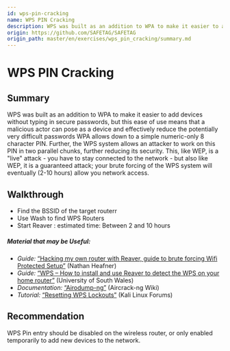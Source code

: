 ```yaml
---
id: wps-pin-cracking
name: WPS PIN Cracking
description: WPS was built as an addition to WPA to make it easier to add devices without typing in secure passwords, but this ease...
origin: https://github.com/SAFETAG/SAFETAG
origin_path: master/en/exercises/wps_pin_cracking/summary.md
---
```

# WPS PIN Cracking

## Summary

WPS was built as an addition to WPA to make it easier to add devices without typing in secure passwords, but this ease of use means that a malicious actor can pose as a device and effectively reduce the potentially very difficult passwords WPA allows down to a simple numeric-only 8 character PIN. Further, the WPS system allows an attacker to work on this PIN in two parallel chunks, further reducing its security. This, like WEP, is a &quot;live&quot; attack - you have to stay connected to the network - but also like WEP, it is a guaranteed attack; your brute forcing of the WPS system will eventually (2-10 hours) allow you network access. 




## Walkthrough

  * Find the BSSID of the target routerr
  * Use Wash to find WPS Routers
  * Start Reaver : estimated time: Between 2 and 10 hours

##### Material that may be Useful:

  * *Guide:* [“Hacking my own router with Reaver, guide to brute forcing Wifi Protected Setup”](http://nathanheafner.com/home/2013/01/11/hacking-my-own-router-with-reaver-guide-to-brute-forcing-wifi-protected-setup/) (Nathan Heafner)
  * *Guide:* [“WPS – How to install and use Reaver to detect the WPS on your home router”](http://uwnthesis.wordpress.com/2013/07/11/wps-how-to-install-and-use-reaver-to-detect-the-wps-on-your-home-router/) (University of South Wales)
  * *Documentation:* [“Airodump-ng”](http://www.aircrack-ng.org/doku.php?id=airodump-ng) (Aircrack-ng Wiki)
* *Tutorial:* [“Resetting WPS Lockouts”](https://forums.kali.org/showthread.php?19498-MDK3-Secret-Destruction-Mode) (Kali Linux Forums)

## Recommendation

WPS Pin entry should be disabled on the wireless router, or only enabled temporarily to add new devices to the network.
